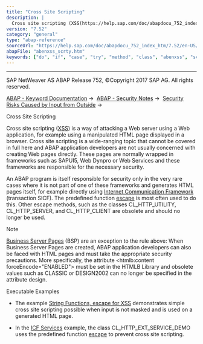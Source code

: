 ```yaml
---
title: "Cross Site Scripting"
description: |
  Cross site scripting (XSS(https://help.sap.com/doc/abapdocu_752_index_htm/7.52/en-US/abenxss_glosry.htm 'Glossary Entry')) is a way of attacking a Web server using a Web application, for example using a manipulated HTML page displayed in a browser. Cross site scripting is a wide-ranging topic that
version: "7.52"
category: "general"
type: "abap-reference"
sourceUrl: "https://help.sap.com/doc/abapdocu_752_index_htm/7.52/en-US/abenxss_scrty.htm"
abapFile: "abenxss_scrty.htm"
keywords: ["do", "if", "case", "try", "method", "class", "abenxss", "scrty"]
---
```


* * *

SAP NetWeaver AS ABAP Release 752, ©Copyright 2017 SAP AG. All rights reserved.

[ABAP - Keyword Documentation](https://help.sap.com/doc/abapdocu_752_index_htm/7.52/en-US/abenabap.htm) →  [ABAP - Security Notes](https://help.sap.com/doc/abapdocu_752_index_htm/7.52/en-US/abenabap_security.htm) →  [Security Risks Caused by Input from Outside](https://help.sap.com/doc/abapdocu_752_index_htm/7.52/en-US/abendynamic_programming_scrty.htm) → 

Cross Site Scripting

Cross site scripting ([XSS](https://help.sap.com/doc/abapdocu_752_index_htm/7.52/en-US/abenxss_glosry.htm "Glossary Entry")) is a way of attacking a Web server using a Web application, for example using a manipulated HTML page displayed in a browser. Cross site scripting is a wide-ranging topic that cannot be covered in full here and ABAP application developers are not usually concerned with creating Web pages directly. These pages are normally wrapped in frameworks such as SAPUI5, Web Dynpro or Web Services and these frameworks are responsible for the necessary security.

An ABAP program is itself responsible for security only in the very rare cases where it is not part of one of these frameworks and generates HTML pages itself, for example directly using [Internet Communication Framework](https://help.sap.com/doc/abapdocu_752_index_htm/7.52/en-US/abeninternet_con_fra_glosry.htm "Glossary Entry") (transaction SICF). The predefined function [escape](https://help.sap.com/doc/abapdocu_752_index_htm/7.52/en-US/abenescape_functions.htm) is most often used to do this. Other escape methods, such as the classes CL\_HTTP\_UTILITY, CL\_HTTP\_SERVER, and CL\_HTTP\_CLIENT are obsolete and should no longer be used.

Note

[Business Server Pages](https://help.sap.com/doc/abapdocu_752_index_htm/7.52/en-US/abenbusiness_server_pages_glosry.htm "Glossary Entry") (BSP) are an exception to the rule above: When Business Server Pages are created, ABAP application developers can also be faced with HTML pages and must take the appropriate security precautions. More specifically, the attribute <htmlb:content forceEncode="ENABLED"> must be set in the HTMLB Library and obsolete values such as CLASSIC or DESIGN2002 can no longer be specified in the attribute design.

Executable Examples

-   The example [String Functions, escape for XSS](https://help.sap.com/doc/abapdocu_752_index_htm/7.52/en-US/abenstring_function_esc_xss_abexa.htm) demonstrates simple cross site scripting possible when input is not masked and is used on a generated HTML page.

-   In the [ICF Services](https://help.sap.com/doc/abapdocu_752_index_htm/7.52/en-US/abenicf_service_abexa.htm) example, the class CL\_HTTP\_EXT\_SERVICE\_DEMO uses the predefined function [escape](https://help.sap.com/doc/abapdocu_752_index_htm/7.52/en-US/abenescape_functions.htm) to prevent cross site scripting.